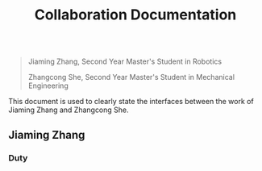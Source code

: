 <h1 align="center">Collaboration Documentation</h1>

<br></br>

> Jiaming Zhang, Second Year Master's Student in Robotics
>
> Zhangcong She, Second Year Master's Student in Mechanical Engineering

This document is used to clearly state the interfaces between the work of Jiaming Zhang and Zhangcong She.

## Jiaming Zhang

### Duty



